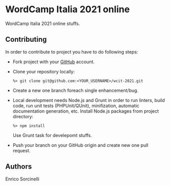 # WordCamp Italia 2021 online

WordCamp Italia 2021 online stuffs.

## Contributing

In order to contribute to project you have to do following steps:

- Fork project with your [GitHub](https://github.com/) account.
- Clone your repository locally:
  ```
  %> git clone git@github.com:<YOUR_USERNAME>/wcit-2021.git
  ```
- Create a new one branch foreach single enhancement/bug.

- Local development needs Node.js and Grunt in order to run linters, build code, run unit tests (PHPUnit/QUnit), minifization, automatic documentation generation, etc.
  Install Node.js packages from project directory:
  ```
  %> npm install
  ```
  Use Grunt task for develepomt stuffs.
- Push your branch on your GitHub origin and create new one pull request.

## Authors
Enrico Sorcinelli  
